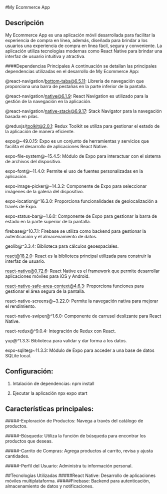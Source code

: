 #My Ecommerce App

## Descripción
My Ecommerce App es una aplicación móvil desarrollada para facilitar la experiencia de compra en línea, además, diseñada para brindar a los usuarios una experiencia de compra en línea fácil, segura y conveniente. La aplicación utiliza tecnologías modernas como React Native para brindar una interfaz de usuario intuitiva y atractiva.

####Dependencias Principales
A continuación se detallan las principales dependencias utilizadas en el desarrollo de My Ecommerce App:

@react-navigation/bottom-tabs@6.5.11: Librería de navegación que proporciona una barra de pestañas en la parte inferior de la pantalla.

@react-navigation/native@6.1.9: React Navigation es utilizado para la gestión de la navegación en la aplicación.

@react-navigation/native-stack@6.9.17: Stack Navigator para la navegación basada en pilas.

@reduxjs/toolkit@2.0.1: Redux Toolkit se utiliza para gestionar el estado de la aplicación de manera eficiente.

expo@~49.0.15: Expo es un conjunto de herramientas y servicios que facilita el desarrollo de aplicaciones React Native.

expo-file-system@~15.4.5: Módulo de Expo para interactuar con el sistema de archivos del dispositivo.

expo-font@~11.4.0: Permite el uso de fuentes personalizadas en la aplicación.

expo-image-picker@~14.3.2: Componente de Expo para seleccionar imágenes de la galería del dispositivo.

expo-location@^16.3.0: Proporciona funcionalidades de geolocalización a través de Expo.

expo-status-bar@~1.6.0: Componente de Expo para gestionar la barra de estado en la parte superior de la pantalla.

firebase@^10.7.1: Firebase se utiliza como backend para gestionar la autenticación y el almacenamiento de datos.

geolib@^3.3.4: Biblioteca para cálculos geoespaciales.

react@18.2.0: React es la biblioteca principal utilizada para construir la interfaz de usuario.

react-native@0.72.6: React Native es el framework que permite desarrollar aplicaciones móviles para iOS y Android.

react-native-safe-area-context@4.6.3: Proporciona funciones para gestionar el área segura de la pantalla.

react-native-screens@~3.22.0: Permite la navegación nativa para mejorar el rendimiento.

react-native-swiper@^1.6.0: Componente de carrusel deslizante para React Native.

react-redux@^9.0.4: Integración de Redux con React.

yup@^1.3.3: Biblioteca para validar y dar forma a los datos.

expo-sqlite@~11.3.3: Módulo de Expo para acceder a una base de datos SQLite local.

## Configuración:
1. Intalación de dependencias:
npm install

2. Ejecutar la aplicación 
npx expo start

## Características principales:

#####-Exploración de Productos:
 Navega a través del catálogo de productos.

#####-Búsqueda: 
Utiliza la función de búsqueda para encontrar los productos que deseas.

#####-Carrito de Compras: 
Agrega productos al carrito, revisa y ajusta cantidades.

#####-Perfil del Usuario: 
Administra tu información personal.


##Tecnologías Utilizadas
#####React Native: 
Desarrollo de aplicaciones móviles multiplataforma.
#####Firebase: 
 Backend para autenticación, almacenamiento de datos y notificaciones.
